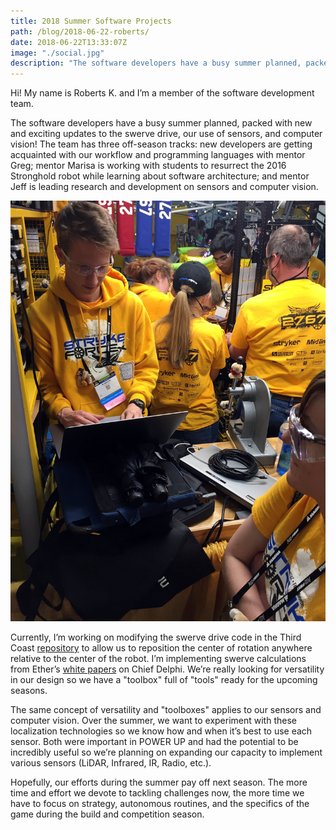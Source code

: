 ```yaml
---
title: 2018 Summer Software Projects
path: /blog/2018-06-22-roberts/
date: 2018-06-22T13:33:07Z
image: "./social.jpg"
description: "The software developers have a busy summer planned, packed with new and exciting updates to the swerve drive, our use of sensors, and computer vision!"
---
```


Hi! My name is Roberts K. and I’m a member of the software development team.

The software developers have a busy summer planned, packed with new and exciting updates to the swerve drive, our use of sensors, and computer vision! The team has three off-season tracks: new developers are getting acquainted with our workflow and programming languages with mentor Greg; mentor Marisa is working with students to resurrect the 2016 Stronghold robot while learning about software architecture; and mentor Jeff is leading research and development on sensors and computer vision.
<!--more-->

![Roberts and Marisa](roberts_marisa.jpg "Roberts and Marisa discuss the robot's software durning the 2018 FRC World Championship in Detroit.")

Currently, I’m working on modifying the swerve drive code in the Third Coast [repository](https://github.com/strykeforce/thirdcoast) to allow us to reposition the center of rotation anywhere relative to the center of the robot. I’m implementing swerve calculations from Ether’s [white papers](https://www.chiefdelphi.com/media/papers/2426) on Chief Delphi. We’re really looking for versatility in our design so we have a "toolbox" full of "tools" ready for the upcoming seasons.

The same concept of versatility and "toolboxes" applies to our sensors and computer vision. Over the summer, we want to experiment with these localization technologies so we know how and when it’s best to use each sensor. Both were important in POWER UP and had the potential to be incredibly useful so we’re planning on expanding our capacity to implement various sensors (LiDAR, Infrared, IR, Radio, etc.).

Hopefully, our efforts during the summer pay off next season. The more time and effort we devote to tackling challenges now, the more time we have to focus on strategy, autonomous routines, and the specifics of the game during the build and competition season.
